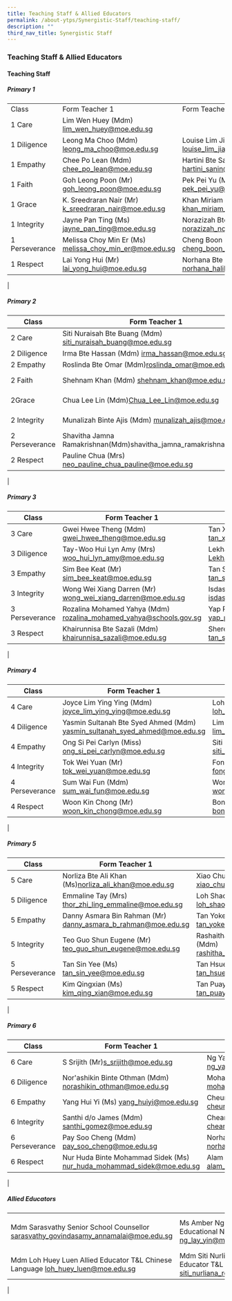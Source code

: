 ```yaml
---
title: Teaching Staff & Allied Educators
permalink: /about-ytps/Synergistic-Staff/teaching-staff/
description: ""
third_nav_title: Synergistic Staff
---
```

### Teaching Staff & Allied Educators

#### Teaching Staff

##### Primary 1

|  |  |  |  |
|---|---|---|---|
| Class | Form Teacher 1 | Form Teacher 2 | Form Teacher 3 |
| 1 Care | Lim Wen Huey (Mdm)<br> [lim_wen_huey@moe.edu.sg](lim_wen_huey@moe.edu.sg) |  |  |
| 1 Diligence | Leong Ma Choo (Mdm)<br> [leong_ma_choo@moe.edu.sg](leong_ma_choo@moe.edu.sg) | Louise Lim Jia Ying (Ms)<br> [louise_lim_jia_ying@moe.edu.sg](louise_lim_jia_ying@moe.edu.sg) |  |
| 1 Empathy | Chee Po Lean (Mdm)<br> [chee_po_lean@moe.edu.sg](chee_po_lean@moe.edu.sg) | Hartini Bte Sanin (Mdm) <br>[hartini_sanin@moe.edu.sg](hartini_sanin@moe.edu.sg) |  |
| 1 Faith | Goh Leong Poon (Mr)<br> [goh_leong_poon@moe.edu.sg](goh_leong_poon@moe.edu.sg) | Pek Pei Yu (Ms)<br> [pek_pei_yu@moe.edu.sg](pek_pei_yu@moe.edu.sg) | Delson Ong (Mr)<br> [Ong_Yuxuan_Delson@moe.edu.sg](Ong_Yuxuan_Delson@moe.edu.sg) |
| 1 Grace | K. Sreedraran Nair (Mr)<br> [k_sreedraran_nair@moe.edu.sg](k_sreedraran_nair@moe.edu.sg) | Khan Miriam Rehana (Mdm) <br>[khan_miriam_rehana@moe.edu.sg](khan_miriam_rehana@moe.edu.sg) |  |
| 1 Integrity | Jayne Pan Ting (Ms)<br> [jayne_pan_ting@moe.edu.sg](jayne_pan_ting@moe.edu.sg) | Norazizah Bte Noordin (Mdm) <br>[norazizah_noordin@moe.edu.sg](norazizah_noordin@moe.edu.sg) |  |
| 1 Perseverance | Melissa Choy Min Er (Ms)<br> [melissa_choy_min_er@moe.edu.sg](melissa_choy_min_er@moe.edu.sg) | Cheng Boon Ling (Ms)<br> [cheng_boon_ling@moe.edu.sg](cheng_boon_ling@moe.edu.sg) |  |
| 1 Respect | Lai Yong Hui (Mr)<br> [lai_yong_hui@moe.edu.sg](lai_yong_hui@moe.edu.sg) | Norhana Bte Halil (Ms) <br>[norhana_halil@moe.edu.sg](norhana_halil@moe.edu.sg) |  |
|

##### Primary 2

| Class | Form Teacher 1 | Form Teacher 2 | Form Teacher 3 |
|---|---|---|---|
| 2 Care | Siti Nuraisah Bte Buang (Mdm) siti_nuraisah_buang@moe.edu.sg | Tan Chai Hia (Mdm) tan_chai_hia@moe.edu.sg | Janet Wong Sok Jing (Ms) janet_wong_sok_jing@moe.edu.sg |
| 2 Diligence | Irma Bte Hassan (Mdm) irma_hassan@moe.edu.sg | Su Yunling (Mdm)su_yunling@moe.edu.sg |  |
| 2 Empathy | Roslinda Bte Omar (Mdm)roslinda_omar@moe.edu.sg | Zhao Jun (Mdm) zhao_jun_a@moe.edu.sg |  |
| 2 Faith | Shehnam Khan (Mdm) shehnam_khan@moe.edu.sg | Lee Wen Hui (Mr) lee_wen_hui@moe.edu.sg | Zhuo Miao Lin (Mdm) zhuo_miaolin@moe.edu.sg |
| 2Grace | Chua Lee Lin (Mdm)Chua_Lee_Lin@moe.edu.sg |  Ng Su Hoon Angeline (Mdm)ng_su_hoon_angeline@schools.gov.sg |   |
| 2 Integrity | Munalizah Binte Ajis (Mdm) munalizah_ajis@moe.edu.sg | Chang Mei Cheng (Mdm) chang_mei_cheng@moe.edu.sg |  |
| 2 Perseverance | Shavitha Jamna Ramakrishnan(Mdm)shavitha_jamna_ramakrishnan@moe | June Lee Choon Muay (Mdm)lee_choon_muay@moe.edu.sg | Ng Beng Kiaw (Mdm) ng_beng_kiaw@moe.edu.sg |
| 2 Respect | Pauline Chua (Mrs) neo_pauline_chua_pauline@moe.edu.sg | Chua Gek Tiang (Mdm)chua_gek_tiang@moe.edu.sg |  |
|

##### Primary 3

| Class | Form Teacher 1 | Form Teacher 2 | Form Teacher 3 |
|---|---|---|---|
| 3 Care | Gwei Hwee Theng (Mdm) gwei_hwee_theng@moe.edu.sg | Tan Xian Li Cheris (Mdm) tan_xian_li_cheris@moe.edu.sg |  |
| 3 Diligence | Tay-Woo Hui Lyn Amy (Mrs) woo_hui_lyn_amy@moe.edu.sg | Lekhaadevi Balakrishan(Mdm) Lekhaadevi_balakrishan@moe.edu.sg |  |
| 3 Empathy | Sim Bee Keat (Mr) sim_bee_keat@moe.edu.sg | Tan Su Ting (Ms) tan_su_ting@moe.edu.sg |  |
| 3 Integrity | Wong Wei Xiang Darren (Mr) wong_wei_xiang_darren@moe.edu.sg | Isdasusianty Bte Ismail (Ms) isdasusianty_ismail@moe.edu.sg |  |
| 3 Perseverance | Rozalina Mohamed Yahya (Mdm) rozalina_mohamed_yahya@schools.gov.sg | Yap Poh Choo (Mdm) yap_poh_choo@moe.edu.sg | Winaseh Sumarni Bte Ahmad (Mdm) winaseh_sumarni_ahmad@moe.edu.sg |
| 3 Respect | Khairunnisa Bte Sazali (Mdm) khairunnisa_sazali@moe.edu.sg | Sherene Tan Sin Min (Mdm) tan_sin_min@moe.edu.sg | Muhammad Nazri Bin Saifee (Mr) muhammad_nazri_saifee@moe.edu.sg |
|

##### Primary 4

| Class | Form Teacher 1 | Form Teacher 2 | Form Teacher 3 |
|---|---|---|---|
| 4 Care | Joyce Lim Ying Ying (Mdm) joyce_lim_ying_ying@moe.edu.sg | Loh Ho Weng (Mrs) loh_ho_weng@moe.edu.sg |  |
| 4 Diligence | Yasmin Sultanah Bte Syed Ahmed (Mdm) yasmin_sultanah_syed_ahmed@moe.edu.sg | Lim Poh Li (Ms) lim_poh_li@moe.edu.sg | Koh Chee How (Mr)koh_chee_how@moe.edu.sg |
| 4 Empathy | Ong Si Pei Carlyn (Miss) ong_si_pei_carlyn@moe.edu.sg | Siti Nazhira Binte Mohd Aini (Mdm) siti_nazhira_mohd_aini@moe.edu.sg | Sairamprabhu s/o Balasubramaniam (Mr) sairamprabhu_balasubramani@moe.edu.sg |
| 4 Integrity | Tok Wei Yuan (Mr) tok_wei_yuan@moe.edu.sg | Fong Yin Kuan-Mrs Ying (Mdm) fong_yin_kuan@moe.edu.sg |  |
| 4 Perseverance | Sum Wai Fun (Mdm) sum_wai_fun@moe.edu.sg | Wong Song Pei (Mr) wong_song_pei@moe.edu.sg |  |
| 4 Respect | Woon Kin Chong (Mr) woon_kin_chong@moe.edu.sg | Bong Mei Yun Cynthia (Mdm) bong_mei_yun_cynthia@moe.edu.sg | Siti Nurliana Bte Rosli (Mdm) siti_nurliana_rosli@moe.edu.sg |
|

##### Primary 5

| Class | Form Teacher 1 | Form Teacher 2 | Form Teacher 3 |
|---|---|---|---|
| 5 Care | Norliza Bte Ali Khan (Ms)norliza_ali_khan@moe.edu.sg | Xiao Chuan (Mdm) xiao_chuan@moe.edu.sg |  |
| 5 Diligence | Emmaline Tay (Mrs) thor_zhi_ling_emmaline@moe.edu.sg | Loh Shao Wei (Mr) loh_shao_wei@moe.edu.sg |  |
| 5 Empathy | Danny Asmara Bin Rahman (Mr) danny_asmara_b_rahman@moe.edu.sg | Tan Yoke Yin (Mrs) tan_yoke_yin@moe.edu.sg | Vijayalakshimi Balasubramaniam (Ms)vijayalakshimi_bala_s@schools.gov.sg |
| 5 Integrity | Teo Guo Shun Eugene (Mr) teo_guo_shun_eugene@moe.edu.sg | Rashaitha Bibi Binte Abdul Hameed (Mdm) rashitha_bibi_abdul_hameed@moe.edu.sg | Siti Zaleha Bte Abdul Majid (Mdm) siti_zaleha_abdul_majid@moe.edu.sg |
| 5 Perseverance | Tan Sin Yee (Ms) tan_sin_yee@moe.edu.sg | Tan Hsuen Fang (Mdm) tan_hsuen_fang@moe.edu.sg | Lim Ming Chwee (Mrs) lim_ming_chwee@moe.edu.sg |
| 5 Respect | Kim Qingxian (Ms) kim_qing_xian@moe.edu.sg | Tan Puay Puay (Mdm) tan_puay_puay@moe.edu.sg | Sarifah Hasliza (Mdm) sarifah_hasliza_syed@moe.edu.sg |
|

##### Primary 6

| Class | Form Teacher 1 | Form Teacher 2 | Form Teacher 3 |
|---|---|---|---|
| 6 Care | S Srijith (Mr)s_srijith@moe.edu.sg | Ng Yaw Ling (Mdm) ng_yaw_ling@moe.edu.sg | Liu Beibei (Mdm) liu_beibei@moe.edu.sg |
| 6 Diligence | Nor'ashikin Binte Othman (Mdm) norashikin_othman@moe.edu.sg | Mohamad Najeeb Bin Abdul Majid (Mr) mohamad_najeeb_abdul_majid@moe.edu.sg | Tan Meow Huang (Mdm) tan_meow_huang@moe.edu.sg |
| 6 Empathy | Yang Hui Yi (Ms) yang_huiyi@moe.edu.sg | Cheung Ka Lai (Mdm) cheung_2ka_lai@moe.edu.sg |  |
| 6 Integrity | Santhi d/o James (Mdm) santhi_gomez@moe.edu.sg | Cheam Boon Sai Evelyn (Mdm) cheam_boon_sai_evelyn@moe.edu.sg |  |
| 6 Perseverance | Pay Soo Cheng (Mdm) pay_soo_cheng@moe.edu.sg | Norhana Bte Juhari (Mdm) norhana_juhari@moe.edu.sg |  |
| 6 Respect | Nur Huda Binte Mohammad Sidek (Ms) nur_huda_mohammad_sidek@moe.edu.sg | Alam Bin Naser (Mr) alam_naser@moe.edu.sg | Loh Huey Luen (Mdm) loh_huey_luen@moe.edu.sg |
|

##### Allied Educators

|  |  |  |
|---|---|---|
| Mdm Sarasvathy Senior School Counsellor sarasvathy_govindasamy_annamalai@moe.edu.sg | Ms Amber Ng Special Educational Needs Officer ng_lay_yin@moe.edu.sg | Miss Siti Nurliyani Binte Yusri  Special Educational Needs Officer  Siti_Nurliyani_Yusri@moe.edu.sg |
| Mdm Loh Huey Luen Allied Educator T&L Chinese Language loh_huey_luen@moe.edu.sg | Mdm Siti Nurliana Rosli Allied Educator T&L Mathematics siti_nurliana_rosli@moe.edu.sg |  |
|